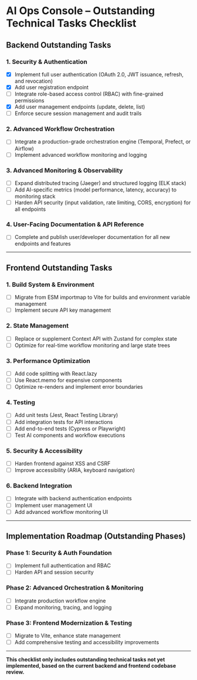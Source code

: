 # AI Ops Console – Outstanding Technical Tasks Checklist

## Backend Outstanding Tasks

### 1. Security & Authentication
- [x] Implement full user authentication (OAuth 2.0, JWT issuance, refresh, and revocation)
- [x] Add user registration endpoint
- [ ] Integrate role-based access control (RBAC) with fine-grained permissions
- [x] Add user management endpoints (update, delete, list)
- [ ] Enforce secure session management and audit trails

### 2. Advanced Workflow Orchestration
- [ ] Integrate a production-grade orchestration engine (Temporal, Prefect, or Airflow)
- [ ] Implement advanced workflow monitoring and logging

### 3. Advanced Monitoring & Observability
- [ ] Expand distributed tracing (Jaeger) and structured logging (ELK stack)
- [ ] Add AI-specific metrics (model performance, latency, accuracy) to monitoring stack
- [ ] Harden API security (input validation, rate limiting, CORS, encryption) for all endpoints

### 4. User-Facing Documentation & API Reference
- [ ] Complete and publish user/developer documentation for all new endpoints and features

---

## Frontend Outstanding Tasks

### 1. Build System & Environment
- [ ] Migrate from ESM importmap to Vite for builds and environment variable management
- [ ] Implement secure API key management

### 2. State Management
- [ ] Replace or supplement Context API with Zustand for complex state
- [ ] Optimize for real-time workflow monitoring and large state trees

### 3. Performance Optimization
- [ ] Add code splitting with React.lazy
- [ ] Use React.memo for expensive components
- [ ] Optimize re-renders and implement error boundaries

### 4. Testing
- [ ] Add unit tests (Jest, React Testing Library)
- [ ] Add integration tests for API interactions
- [ ] Add end-to-end tests (Cypress or Playwright)
- [ ] Test AI components and workflow executions

### 5. Security & Accessibility
- [ ] Harden frontend against XSS and CSRF
- [ ] Improve accessibility (ARIA, keyboard navigation)

### 6. Backend Integration
- [ ] Integrate with backend authentication endpoints
- [ ] Implement user management UI
- [ ] Add advanced workflow monitoring UI

---

## Implementation Roadmap (Outstanding Phases)

### Phase 1: Security & Auth Foundation
- [ ] Implement full authentication and RBAC
- [ ] Harden API and session security

### Phase 2: Advanced Orchestration & Monitoring
- [ ] Integrate production workflow engine
- [ ] Expand monitoring, tracing, and logging

### Phase 3: Frontend Modernization & Testing
- [ ] Migrate to Vite, enhance state management
- [ ] Add comprehensive testing and accessibility improvements

---

**This checklist only includes outstanding technical tasks not yet implemented, based on the current backend and frontend codebase review.** 